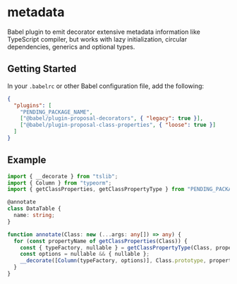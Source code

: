 # metadata

Babel plugin to emit decorator extensive metadata information like TypeScript
compiler, but works with lazy initialization, circular dependencies, generics
and optional types.

## Getting Started

In your `.babelrc` or other Babel configuration file, add the following:

```json
{
  "plugins": [
    "PENDING_PACKAGE_NAME",
    ["@babel/plugin-proposal-decorators", { "legacy": true }],
    ["@babel/plugin-proposal-class-properties", { "loose": true }]
  ]
}
```

## Example

```ts
import { __decorate } from "tslib";
import { Column } from "typeorm";
import { getClassProperties, getClassPropertyType } from "PENDING_PACKAGE_NAME";

@annotate
class DataTable {
  name: string;
}

function annotate(Class: new (...args: any[]) => any) {
  for (const propertyName of getClassProperties(Class)) {
    const { typeFactory, nullable } = getClassPropertyType(Class, propertyName);
    const options = nullable && { nullable };
    __decorate([Column(typeFactory, options)], Class.prototype, propertyName);
  }
}
```
